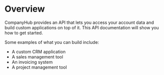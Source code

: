 # Overview

CompanyHub provides an API that lets you access your account data and build custom applications on top of it. This API documentation will show you how to get started.

Some examples of what you can build include:

- A custom CRM application
- A sales management tool
- An invoicing system
- A project management tool
